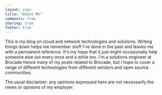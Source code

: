 ```yaml
---
layout: page
title: "About Me"
comments: true
sharing: true
footer: true
---
```


This is my blog on cloud and network technologies and solutions.  Writing things down helps me remember stuff
I've done in the past and leaves me with a permanent reference.  It's my hope that it just might occasionally
help someone else out every once and a while too.  I'm a solutions engineer at Brocade hence many of my posts
related to Brocade, but I hope to cover a range of different technologies from different vendors and open 
source communities.

The usual disclaimer: any opinions expressed here are not necessarily the views or opinions of my employer.

